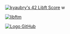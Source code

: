 [![kyaubry's 42 Libft Score](https://github.com/KylianAUBRY/KylianAUBRY/assets/90618758/b7882e4e-3688-42cd-acde-a8bdfa1ee210)](https://github.com/KylianAUBRY/Libft)
w

[![libftm](https://github.com/KylianAUBRY/KylianAUBRY/assets/90618758/81f48b48-1810-42b1-a7cd-16a287cb37bd)](https://github.com/KylianAUBRY/Libft)



[![Logo GitHub](https://github.com/logos/github-logo.png)](https://github.com/)
